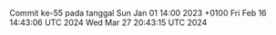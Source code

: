 Commit ke-55 pada tanggal Sun Jan 01 14:00 2023 +0100
Fri Feb 16 14:43:06 UTC 2024
Wed Mar 27 20:43:15 UTC 2024
